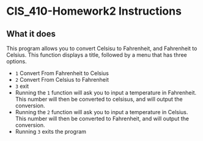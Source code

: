 # CIS_410-Homework2 Instructions

## What it does

This program allows you to convert Celsisu to Fahrenheit, and Fahrenheit to Celsius. This function displays a title, followed by a menu that has three options. 
- `1` Convert From Fahrenheit to Celsius
- `2` Convert From Celsius to Fahrenheit
- `3` exit
- Running the `1` function will ask you to input a temperature in Fahrenheit. This number will then be converted to celsisus, and will output the conversion.
- Running the `2` function will ask you to input a temperature in Celsius. This number will then be converted to Fahrenheit, and will output the conversion.
- Running `3` exits the program

